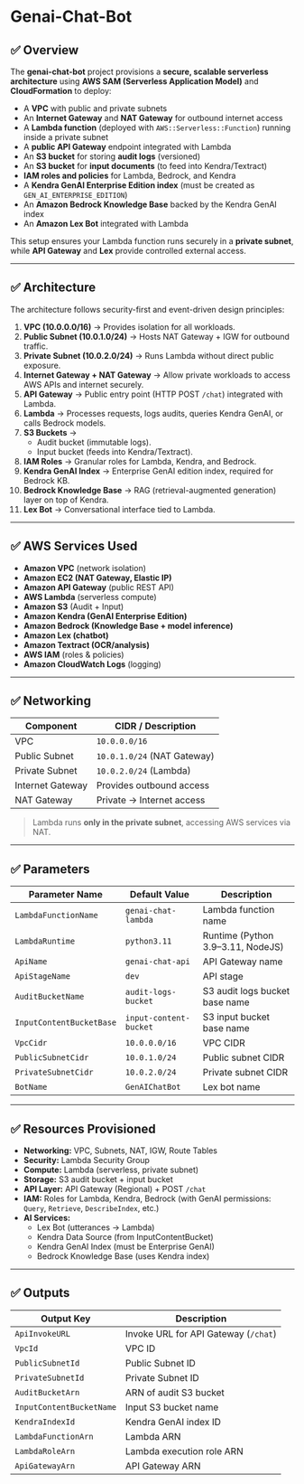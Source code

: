 # **Genai-Chat-Bot**

## ✅ Overview
The **genai-chat-bot** project provisions a **secure, scalable serverless architecture** using **AWS SAM (Serverless Application Model)** and **CloudFormation** to deploy:

- A **VPC** with public and private subnets  
- An **Internet Gateway** and **NAT Gateway** for outbound internet access  
- A **Lambda function** (deployed with `AWS::Serverless::Function`) running inside a private subnet  
- A **public API Gateway** endpoint integrated with Lambda  
- An **S3 bucket** for storing **audit logs** (versioned)  
- An **S3 bucket** for **input documents** (to feed into Kendra/Textract)  
- **IAM roles and policies** for Lambda, Bedrock, and Kendra  
- A **Kendra GenAI Enterprise Edition index** (must be created as `GEN_AI_ENTERPRISE_EDITION`)  
- An **Amazon Bedrock Knowledge Base** backed by the Kendra GenAI index  
- An **Amazon Lex Bot** integrated with Lambda  

This setup ensures your Lambda function runs securely in a **private subnet**, while **API Gateway** and **Lex** provide controlled external access.

---

## ✅ Architecture
The architecture follows security-first and event-driven design principles:

1. **VPC (10.0.0.0/16)** → Provides isolation for all workloads.
2. **Public Subnet (10.0.1.0/24)** → Hosts NAT Gateway + IGW for outbound traffic.
3. **Private Subnet (10.0.2.0/24)** → Runs Lambda without direct public exposure.
4. **Internet Gateway + NAT Gateway** → Allow private workloads to access AWS APIs and internet securely.
5. **API Gateway** → Public entry point (HTTP POST `/chat`) integrated with Lambda.
6. **Lambda** → Processes requests, logs audits, queries Kendra GenAI, or calls Bedrock models.
7. **S3 Buckets** →
   - Audit bucket (immutable logs).
   - Input bucket (feeds into Kendra/Textract).
8. **IAM Roles** → Granular roles for Lambda, Kendra, and Bedrock.
9. **Kendra GenAI Index** → Enterprise GenAI edition index, required for Bedrock KB.
10. **Bedrock Knowledge Base** → RAG (retrieval-augmented generation) layer on top of Kendra.
11. **Lex Bot** → Conversational interface tied to Lambda.

---

## ✅ AWS Services Used
- **Amazon VPC** (network isolation)
- **Amazon EC2 (NAT Gateway, Elastic IP)**
- **Amazon API Gateway** (public REST API)
- **AWS Lambda** (serverless compute)
- **Amazon S3** (Audit + Input)
- **Amazon Kendra (GenAI Enterprise Edition)**
- **Amazon Bedrock (Knowledge Base + model inference)**
- **Amazon Lex (chatbot)**
- **Amazon Textract (OCR/analysis)**
- **AWS IAM** (roles & policies)
- **Amazon CloudWatch Logs** (logging)

---

## ✅ Networking
| Component          | CIDR / Description              |
|-------------------|---------------------------------|
| VPC               | `10.0.0.0/16`                  |
| Public Subnet     | `10.0.1.0/24` (NAT Gateway)    |
| Private Subnet    | `10.0.2.0/24` (Lambda)         |
| Internet Gateway  | Provides outbound access       |
| NAT Gateway       | Private → Internet access      |

> Lambda runs **only in the private subnet**, accessing AWS services via NAT.

---

## ✅ Parameters
| Parameter Name          | Default Value                                     | Description |
|-------------------------|---------------------------------------------------|-------------|
| `LambdaFunctionName`    | `genai-chat-lambda`                               | Lambda function name |
| `LambdaRuntime`         | `python3.11`                                      | Runtime (Python 3.9–3.11, NodeJS) |
| `ApiName`               | `genai-chat-api`                                  | API Gateway name |
| `ApiStageName`          | `dev`                                             | API stage |
| `AuditBucketName`       | `audit-logs-bucket`                               | S3 audit logs bucket base name |
| `InputContentBucketBase`| `input-content-bucket`                            | S3 input bucket base name |
| `VpcCidr`               | `10.0.0.0/16`                                     | VPC CIDR |
| `PublicSubnetCidr`      | `10.0.1.0/24`                                     | Public subnet CIDR |
| `PrivateSubnetCidr`     | `10.0.2.0/24`                                     | Private subnet CIDR |
| `BotName`               | `GenAIChatBot`                                    | Lex bot name |

---

## ✅ Resources Provisioned
- **Networking:** VPC, Subnets, NAT, IGW, Route Tables
- **Security:** Lambda Security Group
- **Compute:** Lambda (serverless, private subnet)
- **Storage:** S3 audit bucket + input bucket
- **API Layer:** API Gateway (Regional) + POST `/chat`
- **IAM:** Roles for Lambda, Kendra, Bedrock (with GenAI permissions: `Query`, `Retrieve`, `DescribeIndex`, etc.)
- **AI Services:**
  - Lex Bot (utterances → Lambda)
  - Kendra Data Source (from InputContentBucket)
  - Kendra GenAI Index (must be Enterprise GenAI)
  - Bedrock Knowledge Base (uses Kendra index)

---

## ✅ Outputs
| Output Key               | Description                                |
|---------------------------|--------------------------------------------|
| `ApiInvokeURL`            | Invoke URL for API Gateway (`/chat`)       |
| `VpcId`                   | VPC ID                                     |
| `PublicSubnetId`          | Public Subnet ID                           |
| `PrivateSubnetId`         | Private Subnet ID                          |
| `AuditBucketArn`          | ARN of audit S3 bucket                     |
| `InputContentBucketName`  | Input S3 bucket name                       |
| `KendraIndexId`           | Kendra GenAI index ID                      |
| `LambdaFunctionArn`       | Lambda ARN                                 |
| `LambdaRoleArn`           | Lambda execution role ARN                  |
| `ApiGatewayArn`           | API Gateway ARN                            |
